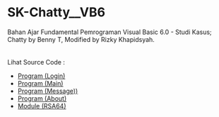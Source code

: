 # SK-Chatty__VB6
Bahan Ajar Fundamental Pemrograman Visual Basic 6.0 - Studi Kasus; Chatty by Benny T, Modified by Rizky Khapidsyah.<br><br>
<img src=""><br><br>
Lihat Source Code : <br>
- <a href="https://github.com/RizkyKhapidsyah/SK-Chatty__VB6/blob/main/frmlogin.frm">Program (Login)</a><br>
- <a href="https://github.com/RizkyKhapidsyah/SK-Chatty__VB6/blob/main/frmmain.frm">Program (Main)</a><br>
- <a href="https://github.com/RizkyKhapidsyah/SK-Chatty__VB6/blob/main/frmmessage.frm">Program (Message))</a><br>
- <a href="https://github.com/RizkyKhapidsyah/SK-Chatty__VB6/blob/main/frmabout.frm">Program (About)</a><br>
- <a href="https://github.com/RizkyKhapidsyah/SK-Chatty__VB6/blob/main/RSA64.bas">Module (RSA64)</a>

